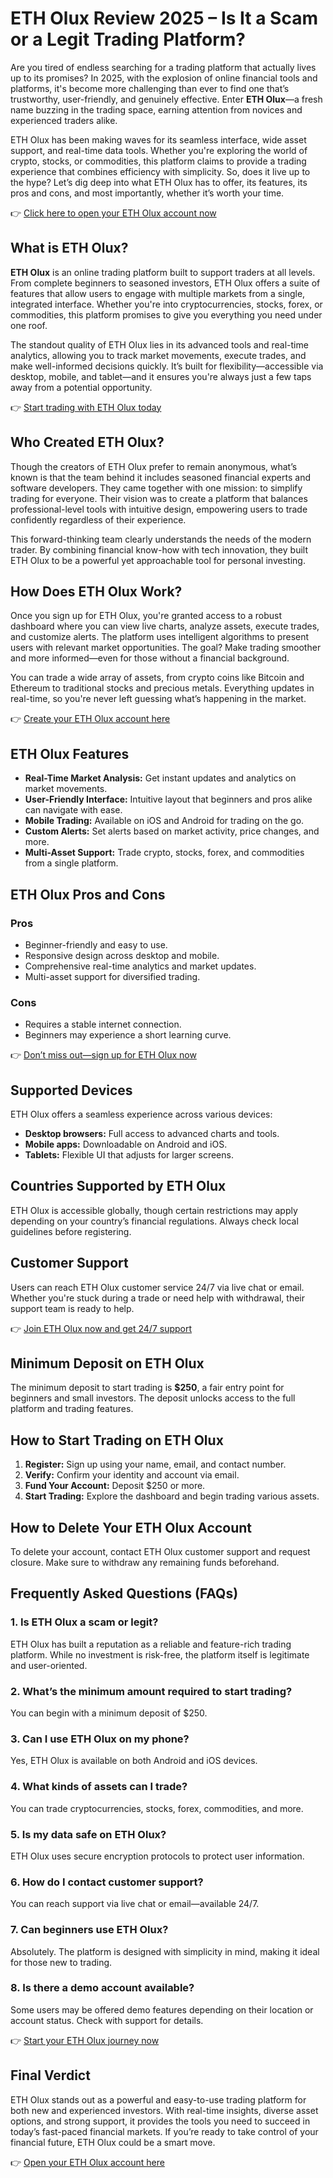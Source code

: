 
# ETH Olux Review 2025 – Is It a Scam or a Legit Trading Platform?

Are you tired of endless searching for a trading platform that actually lives up to its promises? In 2025, with the explosion of online financial tools and platforms, it's become more challenging than ever to find one that’s trustworthy, user-friendly, and genuinely effective. Enter **ETH Olux**—a fresh name buzzing in the trading space, earning attention from novices and experienced traders alike.

ETH Olux has been making waves for its seamless interface, wide asset support, and real-time data tools. Whether you're exploring the world of crypto, stocks, or commodities, this platform claims to provide a trading experience that combines efficiency with simplicity. So, does it live up to the hype? Let’s dig deep into what ETH Olux has to offer, its features, its pros and cons, and most importantly, whether it’s worth your time.

👉 [Click here to open your ETH Olux account now](https://tracking.affiltrack5681.com/aff_c?offer_id=171137&aff_id=9535&source=github)

## What is ETH Olux?

**ETH Olux** is an online trading platform built to support traders at all levels. From complete beginners to seasoned investors, ETH Olux offers a suite of features that allow users to engage with multiple markets from a single, integrated interface. Whether you're into cryptocurrencies, stocks, forex, or commodities, this platform promises to give you everything you need under one roof.

The standout quality of ETH Olux lies in its advanced tools and real-time analytics, allowing you to track market movements, execute trades, and make well-informed decisions quickly. It’s built for flexibility—accessible via desktop, mobile, and tablet—and it ensures you're always just a few taps away from a potential opportunity.

👉 [Start trading with ETH Olux today](https://tracking.affiltrack5681.com/aff_c?offer_id=171137&aff_id=9535&source=github)

## Who Created ETH Olux?

Though the creators of ETH Olux prefer to remain anonymous, what’s known is that the team behind it includes seasoned financial experts and software developers. They came together with one mission: to simplify trading for everyone. Their vision was to create a platform that balances professional-level tools with intuitive design, empowering users to trade confidently regardless of their experience.

This forward-thinking team clearly understands the needs of the modern trader. By combining financial know-how with tech innovation, they built ETH Olux to be a powerful yet approachable tool for personal investing.

## How Does ETH Olux Work?

Once you sign up for ETH Olux, you're granted access to a robust dashboard where you can view live charts, analyze assets, execute trades, and customize alerts. The platform uses intelligent algorithms to present users with relevant market opportunities. The goal? Make trading smoother and more informed—even for those without a financial background.

You can trade a wide array of assets, from crypto coins like Bitcoin and Ethereum to traditional stocks and precious metals. Everything updates in real-time, so you're never left guessing what’s happening in the market.

👉 [Create your ETH Olux account here](https://tracking.affiltrack5681.com/aff_c?offer_id=171137&aff_id=9535&source=github)

## ETH Olux Features

- **Real-Time Market Analysis:** Get instant updates and analytics on market movements.
- **User-Friendly Interface:** Intuitive layout that beginners and pros alike can navigate with ease.
- **Mobile Trading:** Available on iOS and Android for trading on the go.
- **Custom Alerts:** Set alerts based on market activity, price changes, and more.
- **Multi-Asset Support:** Trade crypto, stocks, forex, and commodities from a single platform.

## ETH Olux Pros and Cons

### Pros
- Beginner-friendly and easy to use.
- Responsive design across desktop and mobile.
- Comprehensive real-time analytics and market updates.
- Multi-asset support for diversified trading.

### Cons
- Requires a stable internet connection.
- Beginners may experience a short learning curve.

👉 [Don’t miss out—sign up for ETH Olux now](https://tracking.affiltrack5681.com/aff_c?offer_id=171137&aff_id=9535&source=github)

## Supported Devices

ETH Olux offers a seamless experience across various devices:
- **Desktop browsers:** Full access to advanced charts and tools.
- **Mobile apps:** Downloadable on Android and iOS.
- **Tablets:** Flexible UI that adjusts for larger screens.

## Countries Supported by ETH Olux

ETH Olux is accessible globally, though certain restrictions may apply depending on your country’s financial regulations. Always check local guidelines before registering.

## Customer Support

Users can reach ETH Olux customer service 24/7 via live chat or email. Whether you're stuck during a trade or need help with withdrawal, their support team is ready to help.

👉 [Join ETH Olux now and get 24/7 support](https://tracking.affiltrack5681.com/aff_c?offer_id=171137&aff_id=9535&source=github)

## Minimum Deposit on ETH Olux

The minimum deposit to start trading is **$250**, a fair entry point for beginners and small investors. The deposit unlocks access to the full platform and trading features.

## How to Start Trading on ETH Olux

1. **Register:** Sign up using your name, email, and contact number.
2. **Verify:** Confirm your identity and account via email.
3. **Fund Your Account:** Deposit $250 or more.
4. **Start Trading:** Explore the dashboard and begin trading various assets.

## How to Delete Your ETH Olux Account

To delete your account, contact ETH Olux customer support and request closure. Make sure to withdraw any remaining funds beforehand.

## Frequently Asked Questions (FAQs)

### 1. Is ETH Olux a scam or legit?
ETH Olux has built a reputation as a reliable and feature-rich trading platform. While no investment is risk-free, the platform itself is legitimate and user-oriented.

### 2. What’s the minimum amount required to start trading?
You can begin with a minimum deposit of $250.

### 3. Can I use ETH Olux on my phone?
Yes, ETH Olux is available on both Android and iOS devices.

### 4. What kinds of assets can I trade?
You can trade cryptocurrencies, stocks, forex, commodities, and more.

### 5. Is my data safe on ETH Olux?
ETH Olux uses secure encryption protocols to protect user information.

### 6. How do I contact customer support?
You can reach support via live chat or email—available 24/7.

### 7. Can beginners use ETH Olux?
Absolutely. The platform is designed with simplicity in mind, making it ideal for those new to trading.

### 8. Is there a demo account available?
Some users may be offered demo features depending on their location or account status. Check with support for details.

👉 [Start your ETH Olux journey now](https://tracking.affiltrack5681.com/aff_c?offer_id=171137&aff_id=9535&source=github)

## Final Verdict

ETH Olux stands out as a powerful and easy-to-use trading platform for both new and experienced investors. With real-time insights, diverse asset options, and strong support, it provides the tools you need to succeed in today’s fast-paced financial markets. If you’re ready to take control of your financial future, ETH Olux could be a smart move.

👉 [Open your ETH Olux account here](https://tracking.affiltrack5681.com/aff_c?offer_id=171137&aff_id=9535&source=github)
